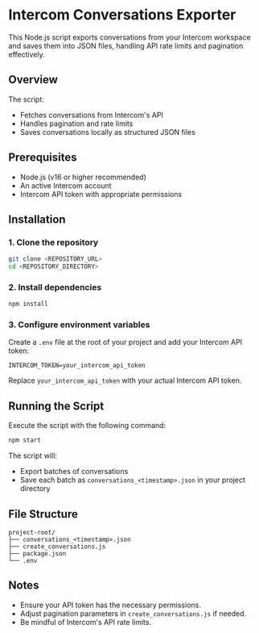 # Intercom Conversations Exporter

This Node.js script exports conversations from your Intercom workspace and saves them into JSON files, handling API rate limits and pagination effectively.

## Overview

The script:

* Fetches conversations from Intercom's API
* Handles pagination and rate limits
* Saves conversations locally as structured JSON files

## Prerequisites

* Node.js (v16 or higher recommended)
* An active Intercom account
* Intercom API token with appropriate permissions

## Installation

### 1. Clone the repository

```bash
git clone <REPOSITORY_URL>
cd <REPOSITORY_DIRECTORY>
```

### 2. Install dependencies

```bash
npm install
```

### 3. Configure environment variables

Create a `.env` file at the root of your project and add your Intercom API token:

```env
INTERCOM_TOKEN=your_intercom_api_token
```

Replace `your_intercom_api_token` with your actual Intercom API token.

## Running the Script

Execute the script with the following command:

```bash
npm start
```

The script will:

* Export batches of conversations
* Save each batch as `conversations_<timestamp>.json` in your project directory

## File Structure

```
project-root/
├── conversations_<timestamp>.json
├── create_conversations.js
├── package.json
└── .env
```

## Notes

* Ensure your API token has the necessary permissions.
* Adjust pagination parameters in `create_conversations.js` if needed.
* Be mindful of Intercom's API rate limits.
